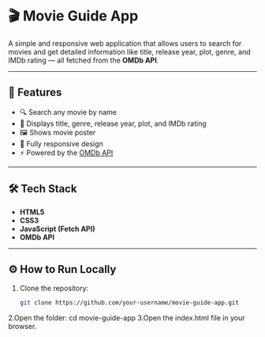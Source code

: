 # 🎬 Movie Guide App

A simple and responsive web application that allows users to search for movies and get detailed information like title, release year, plot, genre, and IMDb rating — all fetched from the **OMDb API**.

---

## 🚀 Features

- 🔍 Search any movie by name  
- 🧠 Displays title, genre, release year, plot, and IMDb rating  
- 🖼️ Shows movie poster  
- 📱 Fully responsive design  
- ⚡ Powered by the [OMDb API](https://www.omdbapi.com/)

---

## 🛠️ Tech Stack

- **HTML5**  
- **CSS3**  
- **JavaScript (Fetch API)**  
- **OMDb API**

---

## ⚙️ How to Run Locally

1. Clone the repository:
   ```bash
   git clone https://github.com/your-username/movie-guide-app.git
2.Open the folder:
  cd movie-guide-app
3.Open the index.html file in your browser.


